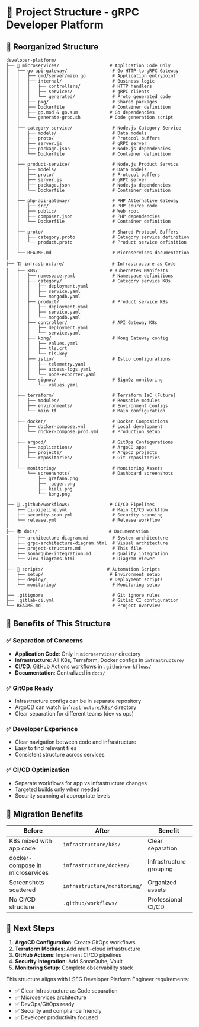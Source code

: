 # 📁 Project Structure - gRPC Developer Platform

## 🎯 Reorganized Structure

```
developer-platform/
├── 📱 microservices/                   # Application Code Only
│   ├── go-api-gateway/                 # Go HTTP-to-gRPC Gateway
│   │   ├── cmd/server/main.go          # Application entrypoint
│   │   ├── internal/                   # Business logic
│   │   │   ├── controllers/            # HTTP handlers
│   │   │   ├── services/               # gRPC clients
│   │   │   └── generated/              # Proto generated code
│   │   ├── pkg/                        # Shared packages
│   │   ├── Dockerfile                  # Container definition
│   │   ├── go.mod & go.sum            # Go dependencies
│   │   └── generate-grpc.sh           # Code generation script
│   │
│   ├── category-service/               # Node.js Category Service
│   │   ├── models/                     # Data models
│   │   ├── proto/                      # Protocol buffers
│   │   ├── server.js                   # gRPC server
│   │   ├── package.json                # Node.js dependencies
│   │   └── Dockerfile                  # Container definition
│   │
│   ├── product-service/                # Node.js Product Service
│   │   ├── models/                     # Data models
│   │   ├── proto/                      # Protocol buffers
│   │   ├── server.js                   # gRPC server
│   │   ├── package.json                # Node.js dependencies
│   │   └── Dockerfile                  # Container definition
│   │
│   ├── php-api-gateway/                # PHP Alternative Gateway
│   │   ├── src/                        # PHP source code
│   │   ├── public/                     # Web root
│   │   ├── composer.json               # PHP dependencies
│   │   └── Dockerfile                  # Container definition
│   │
│   ├── proto/                          # Shared Protocol Buffers
│   │   ├── category.proto              # Category service definition
│   │   └── product.proto               # Product service definition
│   │
│   └── README.md                       # Microservices documentation
│
├── 🏗️ infrastructure/                  # Infrastructure as Code
│   ├── k8s/                           # Kubernetes Manifests
│   │   ├── namespace.yaml              # Namespace definitions
│   │   ├── category/                   # Category service K8s
│   │   │   ├── deployment.yaml
│   │   │   ├── service.yaml
│   │   │   └── mongodb.yaml
│   │   ├── product/                    # Product service K8s
│   │   │   ├── deployment.yaml
│   │   │   ├── service.yaml
│   │   │   └── mongodb.yaml
│   │   ├── controller/                 # API Gateway K8s
│   │   │   ├── deployment.yaml
│   │   │   └── service.yaml
│   │   ├── kong/                       # Kong Gateway config
│   │   │   ├── values.yaml
│   │   │   ├── tls.crt
│   │   │   └── tls.key
│   │   ├── istio/                      # Istio configurations
│   │   │   ├── telemetry.yaml
│   │   │   ├── access-logs.yaml
│   │   │   └── node-exporter.yaml
│   │   └── signoz/                     # SignOz monitoring
│   │       └── values.yaml
│   │
│   ├── terraform/                      # Terraform IaC (Future)
│   │   ├── modules/                    # Reusable modules
│   │   ├── environments/               # Environment configs
│   │   └── main.tf                     # Main configuration
│   │
│   ├── docker/                         # Docker Compositions
│   │   ├── docker-compose.yml          # Local development
│   │   └── docker-compose.prod.yml     # Production setup
│   │
│   ├── argocd/                         # GitOps Configurations
│   │   ├── applications/               # ArgoCD apps
│   │   ├── projects/                   # ArgoCD projects
│   │   └── repositories/               # Git repositories
│   │
│   └── monitoring/                     # Monitoring Assets
│       └── screenshots/                # Dashboard screenshots
│           ├── grafana.png
│           ├── jaeger.png
│           ├── kiali.png
│           └── kong.png
│
├── 🔄 .github/workflows/               # CI/CD Pipelines
│   ├── ci-pipeline.yml                 # Main CI/CD workflow
│   ├── security-scan.yml               # Security scanning
│   └── release.yml                     # Release workflow
│
├── 📚 docs/                           # Documentation
│   ├── architecture-diagram.md         # System architecture
│   ├── grpc-architecture-diagram.html  # Visual architecture
│   ├── project-structure.md            # This file
│   ├── sonarqube-integration.md        # Quality integration
│   └── view-diagrams.html              # Diagram viewer
│
├── 🔧 scripts/                        # Automation Scripts
│   ├── setup/                         # Environment setup
│   ├── deploy/                        # Deployment scripts
│   └── monitoring/                     # Monitoring setup
│
├── .gitignore                          # Git ignore rules
├── .gitlab-ci.yml                      # GitLab CI configuration
└── README.md                           # Project overview
```

## 🎯 Benefits of This Structure

### ✅ **Separation of Concerns**
- **Application Code**: Only in `microservices/` directory
- **Infrastructure**: All K8s, Terraform, Docker configs in `infrastructure/`
- **CI/CD**: GitHub Actions workflows in `.github/workflows/`
- **Documentation**: Centralized in `docs/`

### ✅ **GitOps Ready**
- Infrastructure configs can be in separate repository
- ArgoCD can watch `infrastructure/k8s/` directory
- Clear separation for different teams (dev vs ops)

### ✅ **Developer Experience**
- Clear navigation between code and infrastructure
- Easy to find relevant files
- Consistent structure across services

### ✅ **CI/CD Optimization**
- Separate workflows for app vs infrastructure changes
- Targeted builds only when needed
- Security scanning at appropriate levels

## 🔄 Migration Benefits

| Before | After | Benefit |
|--------|-------|---------|
| K8s mixed with app code | `infrastructure/k8s/` | Clear separation |
| docker-compose in microservices | `infrastructure/docker/` | Infrastructure grouping |
| Screenshots scattered | `infrastructure/monitoring/` | Organized assets |
| No CI/CD structure | `.github/workflows/` | Professional CI/CD |

## 🚀 Next Steps

1. **ArgoCD Configuration**: Create GitOps workflows
2. **Terraform Modules**: Add multi-cloud infrastructure
3. **GitHub Actions**: Implement CI/CD pipelines
4. **Security Integration**: Add SonarQube, Vault
5. **Monitoring Setup**: Complete observability stack

This structure aligns with LSEG Developer Platform Engineer requirements:
- ✅ Clear Infrastructure as Code separation
- ✅ Microservices architecture
- ✅ DevOps/GitOps ready
- ✅ Security and compliance friendly
- ✅ Developer productivity focused